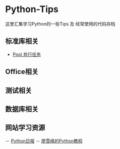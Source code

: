 # Python-Tips

这里汇集学习Python的一些Tips 及 经常使用的代码存档

## 标准库相关

- [Pool 并行任务](http://python.jobbole.com/58700/)

## Office相关

## 测试相关

## 数据库相关

## 网站学习资源

－ [Python日报](http://py.memect.com/)
－ [廖雪峰的Python教程](http://www.liaoxuefeng.com/wiki/0014316089557264a6b348958f449949df42a6d3a2e542c000)